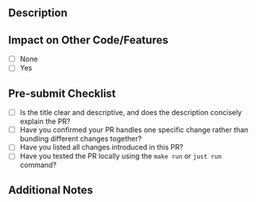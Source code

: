 ## Description

<!-- Purpose of changes or related Issue number -->

<!-- If there are UI changes, screenshots for comparison would be helpful -->

## Impact on Other Code/Features

- [ ] None
- [ ] Yes

<!-- If yes, please describe -->

<!-- For example: "Changes to this function affect that feature" etc. -->

## Pre-submit Checklist

<!-- Items to check before submitting PR -->

- [ ] Is the title clear and descriptive, and does the description concisely explain the PR?
- [ ] Have you confirmed your PR handles one specific change rather than bundling different changes together?
- [ ] Have you listed all changes introduced in this PR?
- [ ] Have you tested the PR locally using the `make run` or `just run` command?

## Additional Notes

<!-- Points to focus on during review, notes for local testing, etc. -->

